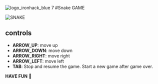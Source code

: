 ![logo_ironhack_blue 7](https://user-images.githubusercontent.com/23629340/40541063-a07a0a8a-601a-11e8-91b5-2f13e4e6b441.png)
#Snake GAME

![SNAKE](https://media.giphy.com/media/shohQj1Ju9fJC/giphy.gif)
## controls
- **ARROW_UP**: move up
- **ARROW_DOWN**: move down
- **ARROW_RIGHT**: move right
- **ARROW_LEFT**: move left
- **TAB**: Stop and resume the game. Start a new game after game over.

**HAVE FUN** 💙
